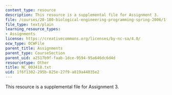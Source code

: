 ```yaml
---
content_type: resource
description: This resource is a supplemental file for Assignment 3.
file: /courses/20-180-biological-engineering-programming-spring-2006/1f6f1302295b825e27f9a819a44035e2_NC_003418.txt
file_type: text/plain
learning_resource_types:
- Assignments
license: https://creativecommons.org/licenses/by-nc-sa/4.0/
ocw_type: OCWFile
parent_title: Assignments
parent_type: CourseSection
parent_uid: a2517b9f-faab-1dce-9594-95a646dc6d4d
resourcetype: Other
title: NC_003418.txt
uid: 1f6f1302-295b-825e-27f9-a819a44035e2
---
```

This resource is a supplemental file for Assignment 3.